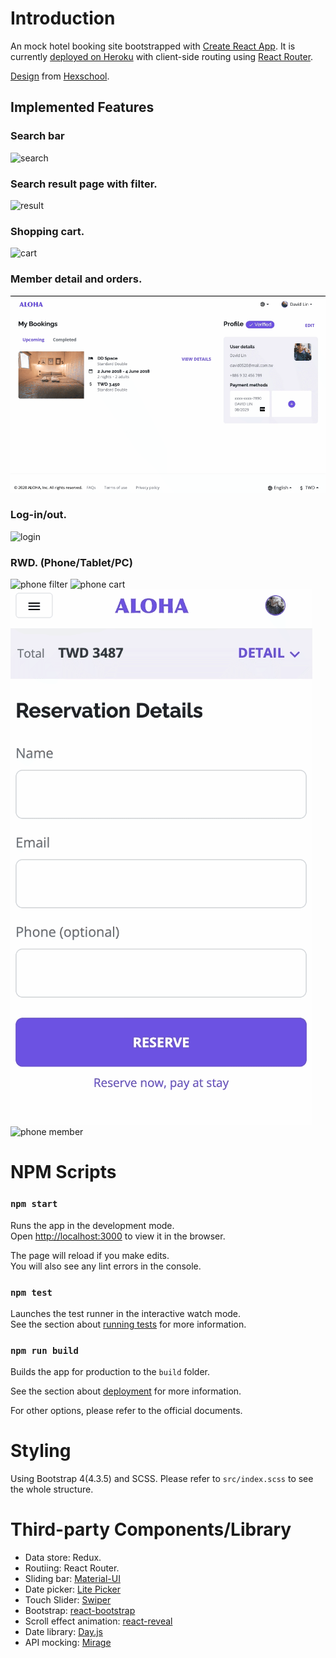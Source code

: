 # Introduction

An mock hotel booking site bootstrapped with [Create React App](https://github.com/facebook/create-react-app).
It is currently [deployed on Heroku](https://mock-hotel-booking.herokuapp.com) with client-side routing using [React Router](https://reactrouter.com/).

[Design](https://xd.adobe.com/view/0cf6ec93-07a3-492f-58f2-9767ba1cfdfb-7ac7/) from [Hexschool](https://www.hexschool.com/).

## Implemented Features

### Search bar
  ![search](https://raw.githubusercontent.com/solring/mock-hotel-booking/main/docs/aloha-home-search2.gif)
### Search result page with filter.
  ![result](https://raw.githubusercontent.com/solring/mock-hotel-booking/main/docs/aloha-search-filter.gif)
### Shopping cart.
  ![cart](https://raw.githubusercontent.com/solring/mock-hotel-booking/main/docs/aloha-cart.gif)
### Member detail and orders.
  ![member](https://raw.githubusercontent.com/solring/mock-hotel-booking/main/docs/aloha-member.gif)
### Log-in/out.
  ![login](https://raw.githubusercontent.com/solring/mock-hotel-booking/main/docs/aloha-login.gif)
### RWD. (Phone/Tablet/PC)
  ![phone filter](https://raw.githubusercontent.com/solring/mock-hotel-booking/main/docs/aloha-phone-filter.gif)
  ![phone cart](https://raw.githubusercontent.com/solring/mock-hotel-booking/main/docs/aloha-phone-cart.gif)
  ![phone order](https://raw.githubusercontent.com/solring/mock-hotel-booking/main/docs/aloha-phone-order.gif)
  ![phone member](https://raw.githubusercontent.com/solring/mock-hotel-booking/main/docs/aloha-phone-member.gif)

# NPM Scripts

### `npm start`

Runs the app in the development mode.\
Open [http://localhost:3000](http://localhost:3000) to view it in the browser.

The page will reload if you make edits.\
You will also see any lint errors in the console.

### `npm test`

Launches the test runner in the interactive watch mode.\
See the section about [running tests](https://facebook.github.io/create-react-app/docs/running-tests) for more information.

### `npm run build`

Builds the app for production to the `build` folder.

See the section about [deployment](https://facebook.github.io/create-react-app/docs/deployment) for more information.

For other options, please refer to the official documents.


# Styling

Using Bootstrap 4(4.3.5) and SCSS. Please refer to `src/index.scss` to see the whole structure.

# Third-party Components/Library

- Data store: Redux.
- Routiing: React Router.
- Sliding bar: [Material-UI](https://material-ui.com/components/slider/)
- Date picker: [Lite Picker](https://litepicker.com/)
- Touch Slider: [Swiper](https://swiperjs.com/)
- Bootstrap: [react-bootstrap](https://react-bootstrap.netlify.app/)
- Scroll effect animation: [react-reveal](https://www.react-reveal.com/)
- Date library: [Day.js](https://day.js.org/)
- API mocking: [Mirage](https://miragejs.com/)


